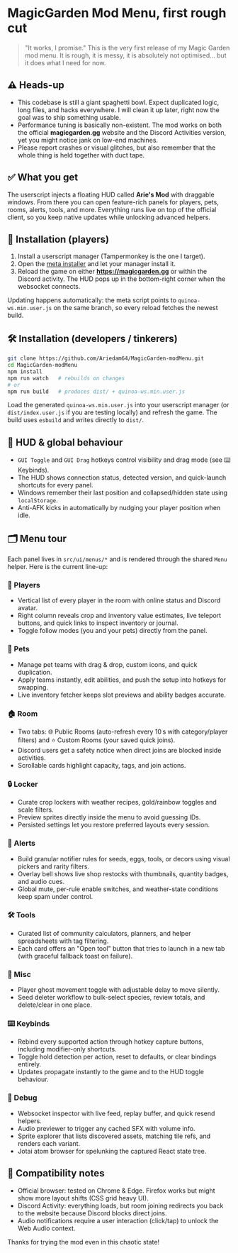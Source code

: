 # MagicGarden Mod Menu, first rough cut

> "It works, I promise." This is the very first release of my Magic Garden mod menu. It is rough, it is messy, it is absolutely not optimised… but it does what I need for now.

## ⚠️ Heads-up

- This codebase is still a giant spaghetti bowl. Expect duplicated logic, long files, and hacks everywhere. I will clean it up later, right now the goal was to ship something usable.
- Performance tuning is basically non-existent. The mod works on both the official **magicgarden.gg** website and the Discord Activities version, yet you might notice jank on low-end machines.
- Please report crashes or visual glitches, but also remember that the whole thing is held together with duct tape.

## ✅ What you get

The userscript injects a floating HUD called **Arie's Mod** with draggable windows. From there you can open feature-rich panels for players, pets, rooms, alerts, tools, and more. Everything runs live on top of the official client, so you keep native updates while unlocking advanced helpers.

## 🚀 Installation (players)

1. Install a userscript manager (Tampermonkey is the one I target).
2. Open the [meta installer](https://github.com/Ariedam64/MagicGarden-modMenu/raw/refs/heads/main/meta.userscript.js) and let your manager install it.
3. Reload the game on either **https://magicgarden.gg** or within the Discord activity. The HUD pops up in the bottom-right corner when the websocket connects.

Updating happens automatically: the meta script points to `quinoa-ws.min.user.js` on the same branch, so every reload fetches the newest build.

## 🛠️ Installation (developers / tinkerers)

```bash
git clone https://github.com/Ariedam64/MagicGarden-modMenu.git
cd MagicGarden-modMenu
npm install
npm run watch   # rebuilds on changes
# or
npm run build   # produces dist/ + quinoa-ws.min.user.js
```

Load the generated `quinoa-ws.min.user.js` into your userscript manager (or `dist/index.user.js` if you are testing locally) and refresh the game. The build uses `esbuild` and writes directly to `dist/`.

## 🧭 HUD & global behaviour

- `GUI Toggle` and `GUI Drag` hotkeys control visibility and drag mode (see ⌨️ Keybinds).
- The HUD shows connection status, detected version, and quick-launch shortcuts for every panel.
- Windows remember their last position and collapsed/hidden state using `localStorage`.
- Anti-AFK kicks in automatically by nudging your player position when idle.

## 🗂️ Menu tour

Each panel lives in `src/ui/menus/*` and is rendered through the shared `Menu` helper. Here is the current line-up:

### 👥 Players
- Vertical list of every player in the room with online status and Discord avatar.
- Right column reveals crop and inventory value estimates, live teleport buttons, and quick links to inspect inventory or journal.
- Toggle follow modes (you and your pets) directly from the panel.

### 🐾 Pets
- Manage pet teams with drag & drop, custom icons, and quick duplication.
- Apply teams instantly, edit abilities, and push the setup into hotkeys for swapping.
- Live inventory fetcher keeps slot previews and ability badges accurate.

### 🏠 Room
- Two tabs: 🌐 Public Rooms (auto-refresh every 10 s with category/player filters) and ⭐ Custom Rooms (your saved quick joins).
- Discord users get a safety notice when direct joins are blocked inside activities.
- Scrollable cards highlight capacity, tags, and join actions.

### 🔒 Locker
- Curate crop lockers with weather recipes, gold/rainbow toggles and scale filters.
- Preview sprites directly inside the menu to avoid guessing IDs.
- Persisted settings let you restore preferred layouts every session.

### 🔔 Alerts
- Build granular notifier rules for seeds, eggs, tools, or decors using visual pickers and rarity filters.
- Overlay bell shows live shop restocks with thumbnails, quantity badges, and audio cues.
- Global mute, per-rule enable switches, and weather-state conditions keep spam under control.

### 🛠️ Tools
- Curated list of community calculators, planners, and helper spreadsheets with tag filtering.
- Each card offers an "Open tool" button that tries to launch in a new tab (with graceful fallback toast on failure).

### 🧩 Misc
- Player ghost movement toggle with adjustable delay to move silently.
- Seed deleter workflow to bulk-select species, review totals, and delete/clear in one place.

### ⌨️ Keybinds
- Rebind every supported action through hotkey capture buttons, including modifier-only shortcuts.
- Toggle hold detection per action, reset to defaults, or clear bindings entirely.
- Updates propagate instantly to the game and to the HUD toggle behaviour.

### 🔧 Debug
- Websocket inspector with live feed, replay buffer, and quick resend helpers.
- Audio previewer to trigger any cached SFX with volume info.
- Sprite explorer that lists discovered assets, matching tile refs, and renders each variant.
- Jotai atom browser for spelunking the captured React state tree.

## 🤝 Compatibility notes

- Official browser: tested on Chrome & Edge. Firefox works but might show more layout shifts (CSS grid heavy UI).
- Discord Activity: everything loads, but room joining redirects you back to the website because Discord blocks direct joins.
- Audio notifications require a user interaction (click/tap) to unlock the Web Audio context.

Thanks for trying the mod even in this chaotic state!

